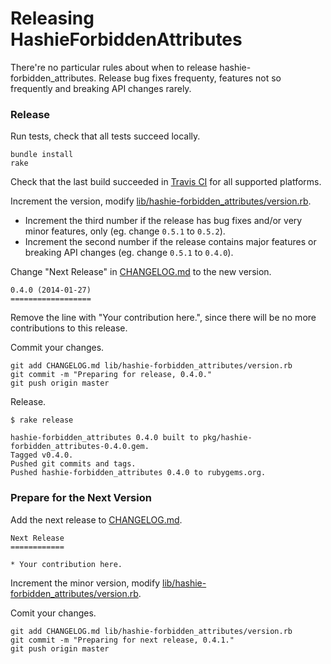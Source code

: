 Releasing HashieForbiddenAttributes
======================

There're no particular rules about when to release hashie-forbidden_attributes. Release bug fixes frequenty, features not so frequently and breaking API changes rarely.

### Release

Run tests, check that all tests succeed locally.

```
bundle install
rake
```

Check that the last build succeeded in [Travis CI](https://travis-ci.org/Maxim-Filimonov/hashie-forbidden_attributes) for all supported platforms.

Increment the version, modify [lib/hashie-forbidden_attributes/version.rb](lib/hashie-forbidden_attributes/version.rb).

*  Increment the third number if the release has bug fixes and/or very minor features, only (eg. change `0.5.1` to `0.5.2`).
*  Increment the second number if the release contains major features or breaking API changes (eg. change `0.5.1` to `0.4.0`).

Change "Next Release" in [CHANGELOG.md](CHANGELOG.md) to the new version.

```
0.4.0 (2014-01-27)
==================
```

Remove the line with "Your contribution here.", since there will be no more contributions to this release.

Commit your changes.

```
git add CHANGELOG.md lib/hashie-forbidden_attributes/version.rb
git commit -m "Preparing for release, 0.4.0."
git push origin master
```

Release.

```
$ rake release

hashie-forbidden_attributes 0.4.0 built to pkg/hashie-forbidden_attributes-0.4.0.gem.
Tagged v0.4.0.
Pushed git commits and tags.
Pushed hashie-forbidden_attributes 0.4.0 to rubygems.org.
```

### Prepare for the Next Version

Add the next release to [CHANGELOG.md](CHANGELOG.md).

```
Next Release
============

* Your contribution here.
```

Increment the minor version, modify [lib/hashie-forbidden_attributes/version.rb](lib/hashie-forbidden_attributes/version.rb).

Comit your changes.

```
git add CHANGELOG.md lib/hashie-forbidden_attributes/version.rb
git commit -m "Preparing for next release, 0.4.1."
git push origin master
```
